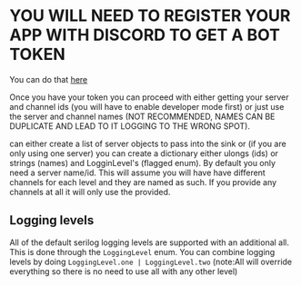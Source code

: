 ﻿
# YOU WILL NEED TO REGISTER YOUR APP WITH DISCORD TO GET A BOT TOKEN
You can do that [here](https://discordapp.com/developers/applications/me)

Once you have your token you can proceed with either getting your server and channel ids (you will have to enable developer mode first) or just use the server and channel names (NOT RECOMMENDED, NAMES CAN BE DUPLICATE AND LEAD TO IT LOGGING TO THE WRONG SPOT).

can either create a list of server objects to pass into the sink or (if you are only using one server) you can create a dictionary either ulongs (ids) or strings (names) and LogginLevel's (flagged enum).  By default you only need a server name/id.   This will assume you will have have different channels for each level and they are named as such. If you provide any channels at all it will only use the provided.

## Logging levels
All of the default serilog logging levels are supported with an additional all.
This is done through the `LoggingLevel` enum.  You can combine logging levels by doing `LoggingLevel.one | LoggingLevel.two` (note:All will override everything so there is no need to use all with any other level)